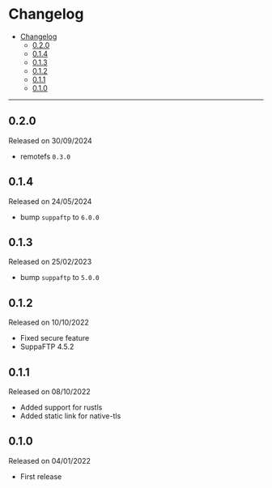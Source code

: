 # Changelog

- [Changelog](#changelog)
  - [0.2.0](#020)
  - [0.1.4](#014)
  - [0.1.3](#013)
  - [0.1.2](#012)
  - [0.1.1](#011)
  - [0.1.0](#010)

---

## 0.2.0

Released on 30/09/2024

- remotefs `0.3.0`

## 0.1.4

Released on 24/05/2024

- bump `suppaftp` to `6.0.0`

## 0.1.3

Released on 25/02/2023

- bump `suppaftp` to `5.0.0`

## 0.1.2

Released on 10/10/2022

- Fixed secure feature
- SuppaFTP 4.5.2

## 0.1.1

Released on 08/10/2022

- Added support for rustls
- Added static link for native-tls

## 0.1.0

Released on 04/01/2022

- First release
